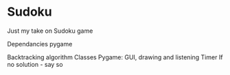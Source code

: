 # Sudoku
Just my take on Sudoku game


Dependancies
pygame




Backtracking algorithm
Classes
Pygame: GUI, drawing and listening
Timer
If no solution - say so
